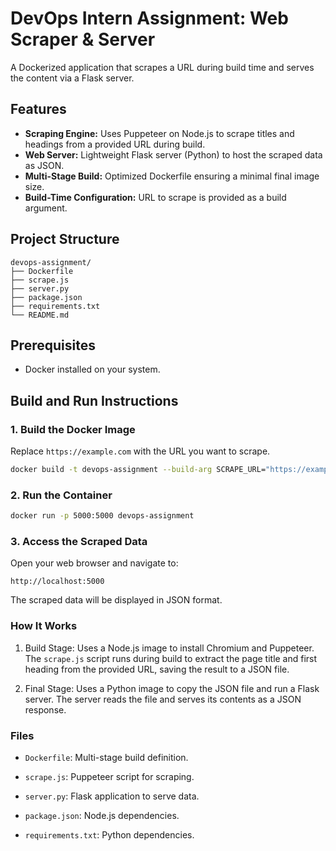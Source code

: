 # DevOps Intern Assignment: Web Scraper & Server

A Dockerized application that scrapes a URL during build time and serves the content via a Flask server.

## Features

- **Scraping Engine:** Uses Puppeteer on Node.js to scrape titles and headings from a provided URL during build.
- **Web Server:** Lightweight Flask server (Python) to host the scraped data as JSON.
- **Multi-Stage Build:** Optimized Dockerfile ensuring a minimal final image size.
- **Build-Time Configuration:** URL to scrape is provided as a build argument.

## Project Structure
```
devops-assignment/
├── Dockerfile
├── scrape.js
├── server.py
├── package.json
├── requirements.txt
└── README.md
```


## Prerequisites

- Docker installed on your system.

## Build and Run Instructions

### 1. Build the Docker Image

Replace `https://example.com` with the URL you want to scrape.

```bash
docker build -t devops-assignment --build-arg SCRAPE_URL="https://example.com" .
```

### 2. Run the Container
```bash
docker run -p 5000:5000 devops-assignment
```

### 3. Access the Scraped Data
Open your web browser and navigate to:

```URL
http://localhost:5000
```

The scraped data will be displayed in JSON format.

### How It Works
1. Build Stage: Uses a Node.js image to install Chromium and Puppeteer. The `scrape.js` script runs during build to extract the page title and first heading from the provided URL, saving the result to a JSON file.

2. Final Stage: Uses a Python image to copy the JSON file and run a Flask server. The server reads the file and serves its contents as a JSON response.

### Files
- `Dockerfile`: Multi-stage build definition.

- `scrape.js`: Puppeteer script for scraping.

- `server.py`: Flask application to serve data.

- `package.json`: Node.js dependencies.

- `requirements.txt`: Python dependencies.